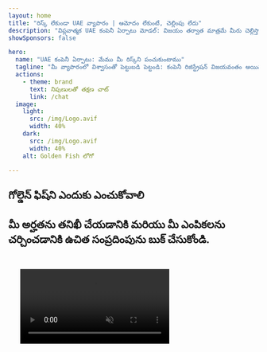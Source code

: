 ```yaml
---
layout: home
title: "రిస్క్ లేకుండా UAE వ్యాపారం | ఆమోదం లేకుంటే, చెల్లింపు లేదు"
description: "విప్లవాత్మక UAE కంపెనీ ఏర్పాటు మోడల్: విజయం తర్వాత మాత్రమే మీరు చెల్లిస్తారు. 90%+ విజయ రేటుతో ప్రతి దశలో నిపుణ మార్గదర్శకత్వం."
showSponsors: false

hero:
  name: "UAE కంపెనీ ఏర్పాటు: మేము మీ రిస్క్‌ని పంచుకుంటాము"
  tagline: "మీ వ్యాపారంలో విశ్వాసంతో పెట్టుబడి పెట్టండి: కంపెనీ రిజిస్ట్రేషన్ విజయవంతం అయిన తర్వాతే మేము చెల్లింపు పొందుతాము. <span class='hl'>మీ విజయమే మా ఏకైక లక్ష్యం</span>."
  actions:
    - theme: brand
      text: నిపుణులతో తక్షణ చాట్
      link: /chat
  image:
    light:
      src: /img/Logo.avif
      width: 40%
    dark:
      src: /img/Logo.avif
      width: 40%
    alt: Golden Fish లోగో

---
```


<FeatureBlock :card="{
  title: 'మీ ప్రయోజనాలు — మా బాధ్యత',
  details: 'అనుకూలమైన వ్యాపార వాతావరణాన్ని కోరుకునే అంతర్జాతీయ వ్యవసాయదారులు మరియు పెట్టుబడిదారులకు UAE అనేక ప్రయోజనాలను అందిస్తుంది. \n\n* తక్కువ పన్ను రేట్లు: కేవలం 9% కార్పొరేట్ పన్ను మరియు 5% VAT, వ్యక్తిగత ఆదాయపు పన్ను లేదు\n* 100% విదేశీ యాజమాన్యం: స్థానిక భాగస్వాములు లేకుండా మీ కంపెనీపై పూర్తి నియంత్రణ\n* కరెన్సీ నియంత్రణలు లేవు: నిర్బంధం లేని లాభాల స్వదేశానికి తరలింపు మరియు కరెన్సీ మార్పిడి\n\n[పూర్తి జాబితాను చూపించు](/uae-business/company-registration/benefits-problems#benefits-of-doing-business-in-the-uae)',
  link: '/uae-business/company-registration/benefits-problems#benefits-of-doing-business-in-the-uae',
  src: {
    light: '/img/iStock-1331100622.jpg',
    dark: '/img/iStock-1203821481.avif',
    width: '100%'
  },
  inversion: false
}" />

<FeatureBlock :card="{
  title: 'మనం కలిసి ఎదుర్కొనే సవాళ్లు',
  details: 'UAE అనేక ప్రయోజనాలను అందించినప్పటికీ, కార్యకలాపాలను స్థాపించేటప్పుడు సంభావ్య సవాళ్ల గురించి వ్యాపారాలు తెలుసుకోవాలి. \n\n* సంక్లిష్ట నియంత్రణ వాతావరణం: ఎమిరేట్లు మరియు free zone లలో వేర్వేరు నిబంధనలు\n* ఆర్థిక పదార్థ అవసరాలు: కొన్ని కార్యకలాపాలకు స్థానిక సిబ్బంది మరియు భౌతిక కార్యాలయ స్థలం అవసరం\n* అధిక ప్రారంభ ఖర్చులు: రిజిస్ట్రేషన్ ఫీజులు, పత్రాలు మరియు తప్పనిసరి కార్యాలయ అద్దెలు\n\n[పూర్తి జాబితాను చూపించు](/uae-business/company-registration/benefits-problems#disadvantages-of-doing-business-in-the-uae)',
  link: '/uae-business/company-registration/benefits-problems#disadvantages-of-doing-business-in-the-uae',
  src: {
      light: '/img/iStock-1299393716.avif',
      dark: '/img/iStock-2149731304.avif',
    width: '100%'
  },
  inversion: true
}" />

<FeatureBlock :card="{
  title: 'పూర్తి మద్దతు: అడుగడుగునా మీతో',
  details: 'Free Zone, Offshore, Mainland, Branch లలో కంపెనీలను ఏర్పాటు చేయడానికి పూర్తి మార్గదర్శి. \n\n* Free Zones మరియు Mainland లో 100% విదేశీ యాజమాన్యం అందుబాటులో ఉంది\n* తక్కువ పన్ను రేట్లు - కేవలం 9% కార్పొరేట్ పన్ను\n* కరెన్సీ నియంత్రణలు లేవు - సులభమైన మూలధన స్వదేశానికి తరలింపు\n\n[మరింత తెలుసుకోండి](/uae-business/company-registration/overview)',
  link: '/uae-business/company-registration/overview',
  src: {
    light: '/video/iStock-1204982076.mp4',
    dark: '/video/iStock-1269162753.mp4',
    width: '100%'
  },
  inversion: false
}" />

<FeatureCards :features="[
  {
    title: 'బ్యాంక్ ఖాతా తెరవడం',
    details: 'UAE విశ్వసనీయ బ్యాంకులతో సులభంగా వ్యాపార లేదా వ్యక్తిగత **బ్యాంక్ ఖాతాలను** తెరవండి.',
    items: [
      'ప్రభుత్వ ఆమోదాల కోసం ఎండ్-టు-ఎండ్ PRO సేవలు',
      'పూర్తి బ్యాంకింగ్ ప్యాకేజీ సెటప్',
      '96% విజయ రేటు'
    ],
    linkText: 'మరింత తెలుసుకోండి',
    link: '/uae-business/offer/banking/',
    icon: {
      light: '/img/iStock-2153786564.avif',
      dark: '/img/iStock-2166793628.avif',
      alt: 'బ్యాంకింగ్ సేవలు'
    }
  },
  {
    title: 'Golden Visa & నివాస అనుమతి',
    details: 'సజావుగా దరఖాస్తు ప్రక్రియతో దీర్ఘకాలిక నివాసానికి UAE **Golden Visa** పొందండి.',
    items: [
      '**ప్రతి 6 నెలలకు UAE ప్రవేశించాల్సిన అవసరం లేదు**',
      'అర్హత పరిస్థితులను కొనసాగించడంతో పునరుద్ధరణ ఎంపికతో 10 సంవత్సరాల చెల్లుబాటు',
      '92% విజయ రేటు'
    ],
    linkText: 'మరింత తెలుసుకోండి',
    link: '/uae-business/offer/golden-visa/',
    icon: {
      light: '/img/iStock-1312241253.avif',
      dark: '/img/ILONMASKID.webp',
      alt: 'వీసా సేవలు'
    }
  },
  {
    title: 'మా కార్పొరేట్ సేవలలో మరిన్ని అన్వేషించండి',
    details: '',
    items: [],
    linkText: 'మరింత తెలుసుకోండి',
    link: '/uae-business/company-registration/insights/incorporation-steps',
    icon: {
      light: '/img/iStock-473502112.avif',
      dark: '/img/iStock-1160827423.avif',
      alt: 'అదనపు సేవలు'
    }
  }
]" />

## గోల్డెన్ ఫిష్‌ని ఎందుకు ఎంచుకోవాలి

<BenefitsList :features="[
  {
    icon: '🏢',
    title: 'స్థానిక UAE నిపుణత',
    text: 'దుబాయ్‌లోని అంకితభావంతో కూడిన నిపుణులు ప్రక్రియ అంతటా నిపుణ మార్గదర్శకత్వాన్ని అందిస్తారు.'
  },
  {
    icon: '📊',
    title: 'నిరూపించబడిన విజయ శాతం',
    text: 'మా ప్రీమియం ప్రాసెసింగ్ ద్వారా వందలాది వీసాలు, బ్యాంకు ఖాతాలు మరియు కంపెనీ రిజిస్ట్రేషన్‌లతో 90% కంటే ఎక్కువ ఆమోదం పొందాము.'
  },
  {
    icon: '💸',
    title: '**విజయం ఆధారిత రుసుములు**',
    text: '[ఆమోదం తర్వాత మాత్రమే చెల్లించండి](/uae-business/benefits/success-based-fees). దాచిన ఖర్చులు లేకుండా పూర్తి పారదర్శకత.'
  },
]" />

## మీ అర్హతను తనిఖీ చేయడానికి మరియు మీ ఎంపికలను చర్చించడానికి ఉచిత సంప్రదింపును బుక్ చేసుకోండి.

<video  autoplay muted playsinline style="padding: 24px" >
  <source src="/img/iStock-2185906461.mp4" type="video/mp4">
</video>

<ContactFormModalNav buttonText="నిపుణునితో మాట్లాడండి" formStyle="display: block; margin: 1rem auto;"/>

<!-- <ImageGrid :images="[
  { src: '/img/ILONMASKID.webp', href: './immigration.md', alt: 'UAE ఇమ్మిగ్రేషన్' },
  { src: '/img/ILONMASKID.webp', href: './immigration.md', alt: 'UAE ఇమ్మిగ్రేషన్' },
]"/> -->